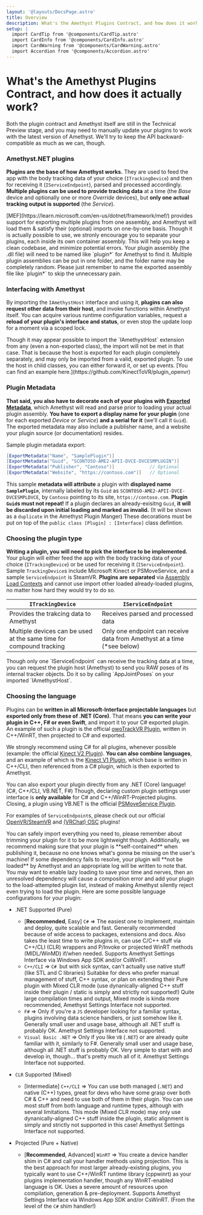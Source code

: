```yaml
---
layout: '@layouts/DocsPage.astro'
title: Overview
description: What's the Amethyst Plugins Contract, and how does it work?
setup: | 
  import CardTip from '@components/CardTip.astro'
  import CardInfo from '@components/CardInfo.astro'
  import CardWarning from '@components/CardWarning.astro'
  import Accordion from '@components/Accordion.astro'
---
```


# What's the Amethyst Plugins Contract, and how does it actually work?

<CardInfo title="Preview content!">
Both the plugin contract and Amethyst itself are still in the Technical Preview stage, and you may 
need to manually update your plugins to work with the latest version of Amethyst. 
We'll try to keep the API backward-compatible as much as we can, though.
</CardInfo>

### Amethyst.NET plugins
**Plugins are the base of how Amethyst works.** They are used to feed the app with the body tracking data
of your choice (`ITrackingDevice`) and then for receiving it (`IServiceEndpoint`), parsed and processed accordingly.
**Multiple plugins can be used to provide tracking data** at a time (the *Base* device and optionally one or more *Override* devices), 
but **only one actual tracking output is supported** (the *Service*). 

<CardTip title="Multiple plugin exports">
[MEF](https://learn.microsoft.com/en-us/dotnet/framework/mef/) provides support for exporting multiple
plugins from one assembly, and Amethyst will load them & satisfy their (optional) imports on one-by-one
basis. Though it is actually possible to use, we stronly encourage you to separate your plugins, each 
inside its own container assembly. This will help you keep a clean codebase, and minimize potential errors.
</CardTip>

<CardInfo title="Exporting the plugin">
Your plugin assembly (the .dll file) will need to be named like `plugin*` for Amethyst to find it.
Multiple plugin assemblies can be put in one folder, and the folder name may be completely random.
Please just remember to name the exported assembly file like `plugin*` to skip the unnecessary pain.
</CardInfo>

### Interfacing with Amethyst
By importing the `IAmethystHost` interface and using it, **plugins can also request other data from their host**, 
and invoke functions within Amethyst itself. You can acquire various runtime configuration variables, request 
a **reload of your plugin's interface and status**, or even stop the update loop for a moment via a scoped lock.

<CardWarning title="Importing IAmethystHost">
Though it may appear possible to import the `IAmethystHost` extension from any (even a non-exported class), 
the import will not be met in that case. That is because the host is exported for each plugin
completely separately, and may only be imported from a valid, exported plugin. To use the host
in child classes, you can either forward it, or set up events. [You can find an example here.](https://github.com/KinectToVR/plugin_openvr)
</CardWarning>

### Plugin Metadata
**That said, you also have to decorate each of your plugins with [Exported Metadata](https://learn.microsoft.com/en-us/dotnet/framework/mef/attributed-programming-model-overview-mef)**,
which Amethyst will read and parse prior to loading your actual plugin assembly. **You have to export a display
name for your plugin** (one for each exported *Device* or *Service*) **and a serial for it** (we'll call it `Guid`).
The exported metadata may also include a publisher name, and a website your plugin source (or documentation) resides.

Sample plugin metadata export:
```c#
[ExportMetadata("Name", "SamplePlugin")]
[ExportMetadata("Guid", "SCONTOSO-AME2-APII-DVCE-DVCESMPLUGIN")]
[ExportMetadata("Publisher", "Contoso")]             // Optional
[ExportMetadata("Website", "https://contoso.com")]   // Optional
```

This sample **metadata will attribute** a plugin with **displayed name `SamplePlugin`**, internally labeled by its `Guid` 
as `SCONTOSO-AME2-APII-DVCE-DVCESMPLDVCE`, by `Contoso` pointing to its site, `https://contoso.com`.
**Plugin `Guid`s must not repeat!** If a plugin declares an already-exisitng `Guid`, **it will be discarded 
upon initial loading and marked as invalid.** (It will be shown as a `duplicate` in the Amethyst Plugin Manger)
These decorations must be put on top of the `public class [Plugin] : [Interface]` class defintion.

### Choosing the plugin type
**Writing a plugin, you will need to pick the interface to be implemented.** Your plugin will either feed the app with 
the body tracking data of your choice (`ITrackingDevice`) or be used for receiving it (`IServiceEndpoint`).
Sample `TrackingDevice`s include Microsoft Kinect or PSMoveService, and a sample `ServiceEndpoint` is SteamVR.
**Plugins are separated** via [Assembly Load Contexts](https://learn.microsoft.com/en-us/dotnet/api/system.runtime.loader.assemblyloadcontext?view=net-7.0)
and cannot use import other loaded already-loaded plugins, no matter how hard they would try to do so.

| `ITrackingDevice` | `IServiceEndpoint` |
| ----------------- | ------------------ |
| Provides the trakcing data to Amethyst | Receives parsed and processed data |
| Multiple devices can be used at the same time for compound tracking | Only one endpoint can receive data from Amethyst at a time (*see below) |

<CardTip title="Only one Service Endpoint">
Though only one `IServiceEndpoint` can receive the tracking data at a time, you can request the plugin host (Amethyst)
to send you RAW poses of its internal tracker objects. Do it so by calling `AppJointPoses` on your imported `IAmethystHost`.
</CardTip>

### Choosing the language
Plugins can be **written in all Microsoft-Interface projectable languages** but **exported only from these of .NET (Core)**.
That means **you can write your plugin in C++, F# or even Swift**, and import it to your C# exported plugin.
An example of such a plugin is the official [owoTrackVR Plugin](https://github.com/KinectToVR/plugin_owoTrackVR), written in C++/WinRT, then projected to C# and exported.

We strongly recommend using C# for all plugins, whenever possible (example: the official [Kinect V2 Plugin](https://github.com/KinectToVR/plugin_KinectV2)).
**You can also combine languages**, and an example of which is the [Kinect V1 Plugin](https://github.com/KinectToVR/plugin_KinectV1), which base is written in C++/CLI, 
then referenced from a C# plugin, which is then exported to Amethyst. 

You can also export your plugin directly from any .NET (Core) language! (C#, C++/CLI, VB.NET, F#)
Though, declaring custom plugin settings user interface is **only available** for C# and C++/WinRT-Projected plugins.
Closing, a plugin using VB.NET is the official [PSMoveService Plugin](https://github.com/KinectToVR/plugin_PSMoveService).

For examples of `ServiceEndpoint`s, please check out our official [OpenVR/SteamVR](https://github.com/KinectToVR/plugin_OpenVR) and [(VRChat) OSC](https://github.com/KinectToVR/plugin_OSC) plugins!

<CardInfo title="Unresolved dependencies">
You can safely import everything you need to, please remember about trimming your plugin for it to be more lightweight though.  
Additionally, we recommend making sure that your plugin is **self-contained** when publishing it, because no one knows what's gonna be missing on the user's machine!  
If some dependency fails to resolve, your plugin will **not be loaded** by Amethyst and an appropriate log will be written to note that.
</CardInfo>

<CardTip title="Lazy loading">
You may want to enable lazy loading to save your time and nerves, then an unresolved dependency will cause a composition error
and add your plugin to the load-attempted plugin list, instead of making Amethyst silently reject even trying to load the plugin.
</CardTip>

<Accordion title="Choosing the right configuration for your plugin">
Here are some possible language configurations for your plugin:

- .NET Supported (Pure)
  - [**Recommended**, Easy] `C#` => The easiest one to implement, maintain and deploy, quite scalable and fast. Generally recommended because of wide access to packages, extensions and docs. Also takes the least time to write plugins in, can use C/C++ stuff via C++/CLI (CLR) wrappers and P/Invoke or projected WinRT methods (MIDL/WinMD) if/when needed. Supports Amethyst Settings Interface via Windows App SDK and/or CsWinRT.
  - `C++/CLI` => `C# `but with sick syntax, can't actually use native stuff (like STL and C libraries) Suitabke for devs who prefer manual management of stuff, C++ syntax, or plan on extending their Pure plugin with Mixed CLR mode (use dynanically-aligned C++ stuff inside their plugin / static is simply and strictly not supported!) Quite large compilation times and output, Mixed mode is kinda more recommended, Amethyst Settings Interface not supported.
  - `F#` => Only if you're a `JS` developer looking for a familiar syntax, plugins involving data science handlers, or just somehow like it. Generally small user and usage base, although all .NET stuff is probably OK. Amethyst Settings Interface not supported.
  - `Visual Basic .NET` => Only if you like `VB` (`.NET`) or are already quite familiar with it, similarly to F#. Generally small user and usage base, although all .NET stuff is probably OK. Very simple to start with and develop in, though... that's pretty much all of it. Amethyst Settings Interface not supported.

- `CLR` Supported (Mixed)
  - [Intermediate] `C++/CLI` => You can use both managed (`.NET`) and native (C++) types, great for devs who have some grasp over both C# & C++ and need to use both of them in their plugin. You can use most stuff from both language and runtime types, although with several limitations. This mode (Mixed CLR mode) may only use dynanically-aligned C++ stuff inside the plugin, static alignment is simply and strictly not supported in this case! Amethyst Settings Interface not supported.

- Projected (Pure + Native)
  - [**Recommended**, Advanced] `WinRT` => You create a device handler shim in C# and call your handler methods using projection. This is the best approach for most larger already-existing plugins, you typically want to use C++/WinRT runtime library (cppwinrt) as your plugins implementation handler, though any WinRT-enabled language is OK. Uses a severe amount of resources upon compilation, generation & pre-deployment. Supports Amethyst Settings Interface via Windows App SDK and/or CsWinRT. (From the level of the `C#` shim handler!)
</Accordion>
